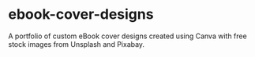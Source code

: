 # ebook-cover-designs
A portfolio of custom eBook cover designs created using Canva with free stock images from Unsplash and Pixabay.
